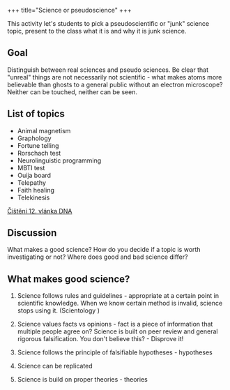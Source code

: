 +++
title="Science or pseudoscience"
+++

This activity let's students to pick a pseudoscientific or "junk" science topic, present to the class what it is and why it is junk science.

## Goal
Distinguish between real sciences and pseudo sciences. Be clear that "unreal" things are not necessarily not scientific - what makes atoms more believable than ghosts to a general public without an electron microscope? Neither can be touched, neither can be seen.

## List of topics

- Animal magnetism
- Graphology
- Fortune telling
- Rorschach test
- Neurolinguistic programming
- MBTI test
- Ouija board
- Telepathy
- Faith healing
- Telekinesis

[Čištění 12. vlánka DNA](https://www.youtube.com/watch?v=vBWbjfO7ljQ)

## Discussion

What makes a good science?
How do you decide if a topic is worth investigating or not?
Where does good and bad science differ?

## What makes good science?

1) Science follows rules and guidelines - appropriate at a certain point in scientific knowledge. When we know certain method is invalid, science stops using it. (Scientology )

2) Science values facts vs opinions - fact is a piece of information that multiple people agree on? Science is built on peer review and general rigorous falsification. You don't believe this? - Disprove it!

3) Science follows the principle of falsifiable hypotheses - hypotheses 

4) Science can be replicated

5) Science is build on proper theories - theories
